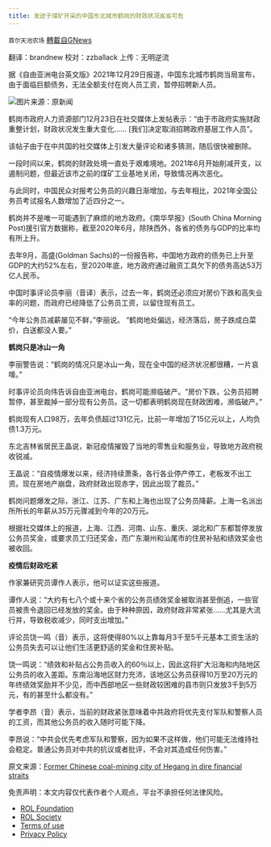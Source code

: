 ```yaml
---
title: 发迹于煤矿开采的中国东北城市鹤岗的财政状况岌岌可危
---
```

`首尔天池农场` [轉載自GNews](https://gnews.org/zh-hans/1828261/)

翻译：brandnew
校对：zzballack
上传：无明逆流

据《自由亚洲电台英文版》2021年12月29日报道，中国东北城市鹤岗当局宣布，由于面临巨额债务，无法全额支付在岗人员工资，暂停招聘新人员。

![](https://assets.gnews.org/wp-content/uploads/2022/01/523c3360038f8.jpeg)图片来源：原新闻

鹤岗市政府人力资源部门12月23日在社交媒体上发帖表示：“由于市政府实施财政重整计划，财政状况发生重大变化…… [我们]决定取消招聘政府基层工作人员”。

该帖子由于在中共国的社交媒体上引发大量评论和诸多猜测，随后很快被删除。

一段时间以来，鹤岗的财政处境一直处于艰难境地。2021年6月开始削减开支，以遏制问题，但最近该市之前的煤矿工业基地关闭，导致情况再次恶化。

与此同时，中国民众对报考公务员的兴趣日渐增加，与去年相比，2021年全国公务员考试报名人数增加了近四分之一。

鹤岗并不是唯一可能遇到了麻烦的地方政府。《南华早报》(South China Morning Post)援引官方数据称，截至2020年6月，除陕西外，各省的债务与GDP的比率均有所上升。

去年9月，高盛(Goldman Sachs)的一份报告称，中国地方政府的债务已上升至GDP的大约52%左右，至2020年底，地方政府通过融资工具欠下的债务高达53万亿人民币。

中国时事评论员李丽（音译）表示，过去一年，鹤岗还必须应对房价下跌和高失业率的问题，而政府已经降低了公务员工资，以留住现有员工。

“今年公务员减薪屡见不鲜，”李丽说。 “鹤岗地处偏远，经济落后，房子跌成白菜价，白送都没人要。”

**鹤岗只是冰山一角**

李丽警告说：“鹤岗的情况只是冰山一角，现在全中国的经济状况都很糟，一片哀嚎。”

时事评论员向伟告诉自由亚洲电台，鹤岗可能濒临破产。“房价下跌，公务员招聘暂停，甚至裁掉一部分现有公务员。这一切都表明鹤岗现在财政困难，濒临破产。”

鹤岗现有人口98万，去年负债超过131亿元，比前一年增加了15亿元以上，人均负债1.3万元。

东北吉林省居民王晶说，新冠疫情摧毁了当地的零售业和服务业，导致地方政府税收锐减。

王晶说：“自疫情爆发以来，经济持续萧条，各行各业停产停工，老板发不出工资。现在房地产崩盘，政府财政出现赤字，因此出现了裁员。”

鹤岗问题爆发之际，浙江、江苏、广东和上海也出现了公务员降薪。上海一名派出所所长的年薪从35万元骤减到今年的20万元。

根据社交媒体上的报道，上海、江西、河南、山东、重庆、湖北和广东都暂停发放公务员奖金，或要求员工归还奖金，而广东潮州和汕尾市的住房补贴和绩效奖金也被收回。

**疫情后财政吃紧**

作家兼研究员谭作人表示，他可以证实这些报道。

谭作人说：“大约有七八个或十来个省的公务员绩效奖金被取消甚至倒追，一些官员被责令退回已经发放的奖金。由于种种原因，政府财政非常紧张……尤其是大流行并，导致税收减少，同时支出增加。”

评论员饶一鸣（音）表示，这将使得80%以上靠每月3千至5千元基本工资生活的公务员失去可以让他们生活更舒适的奖金和住房补贴。

饶一鸣说：“绩效和补贴占公务员收入的60％以上，因此这将扩大沿海和内陆地区公务员的收入差距。东南沿海地区财力充沛，该地区公务员获得10万至20万元的年终绩效奖励并不少见，而中西部地区一些财政较困难的县市则只发放3千到5万元，有的甚至什么都没有。”

学者李昂（音）表示，当前的财政紧张意味着中共政府将优先支付军队和警察人员的工资，而其他公务员的收入随时可能下降。

李昂说：“中共会优先考虑军队和警察，因为如果不这样做，他们可能无法维持社会稳定。普通公务员对中共的抗议或者批评，不会对其造成任何伤害。”

原文来源：[Former Chinese coal-mining city of Hegang in dire financial straits](https://www.rfa.org/english/news/china/hegang-finances-12292021122046.html)

 

免责声明：本文内容仅代表作者个人观点，平台不承担任何法律风险。

- [ROL Foundation](https://rolfoundation.org/)
- [ROL Society](https://rolsociety.org/)
- [Terms of use](https://gnews.org/terms-of-use-3/)
- [Privacy Policy](https://gnews.org/privacy-policy/)
